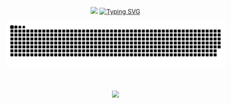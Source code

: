 <p align="center">  
<img src="https://komarev.com/ghpvc/?username=preciated&color=blueviolet>
</p>

  
<h1 align="center">
    <a href="https://git.io/typing-svg">
      <img src="https://readme-typing-svg.demolab.com?font=Smooch&pause=1000&color=F700DD&random=false&width=435&lines=Welcome+to+my+page;I+do+not+code." alt="Typing SVG" />
    </a>

<div align="center">
  <picture>
    <source media="(prefers-color-scheme: dark)" srcset="https://raw.githubusercontent.com/platane/platane/output/github-contribution-grid-snake-dark.svg">
    <source media="(prefers-color-scheme: light)" srcset="https://raw.githubusercontent.com/platane/platane/output/github-contribution-grid-snake.svg">
    <img alt="github contribution grid snake animation" src="https://raw.githubusercontent.com/platane/platane/output/github-contribution-grid-snake.svg">
  </picture>
</div>

<p align="center">
  <br><br>
  <img src="https://discord.c99.nl/widget/theme-4/109390881685032960.png">
</p>

